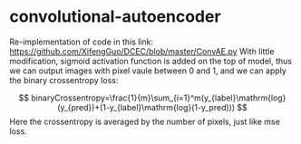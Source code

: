 # convolutional-autoencoder

Re-implementation of code in this link: https://github.com/XifengGuo/DCEC/blob/master/ConvAE.py
With little modification, sigmoid activation function is added on the top of model, thus we can output images with pixel vaule between 0 and 1, and we can apply the binary crossentropy loss:

$$
binaryCrossentropy=\frac{1}{m}\sum_{i=1}^m(y_{label}\mathrm{log}(y_{pred})+(1-y_{label}\mathrm{log}(1-y_pred)))
$$
Here the crossentropy is averaged by the number of pixels, just like mse loss.

